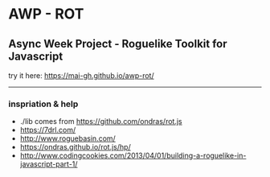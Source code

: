 # AWP - ROT
 
## Async Week Project - Roguelike Toolkit for Javascript

try it here: https://mai-gh.github.io/awp-rot/

---

### inspriation & help
- ./lib comes from https://github.com/ondras/rot.js
- https://7drl.com/
- http://www.roguebasin.com/
- https://ondras.github.io/rot.js/hp/
- http://www.codingcookies.com/2013/04/01/building-a-roguelike-in-javascript-part-1/
